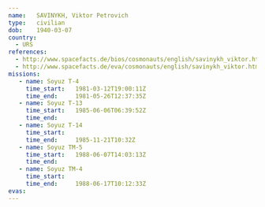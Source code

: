 ```yaml
---
name:	SAVINYKH, Viktor Petrovich
type:	civilian
dob:	1940-03-07
country:
  - URS
references:
  - http://www.spacefacts.de/bios/cosmonauts/english/savinykh_viktor.htm
  - http://www.spacefacts.de/eva/cosmonauts/english/savinykh_viktor.htm
missions:
   - name: Soyuz T-4
     time_start:   1981-03-12T19:00:11Z
     time_end:     1981-05-26T12:37:35Z
   - name: Soyuz T-13
     time_start:   1985-06-06T06:39:52Z
     time_end:     
   - name: Soyuz T-14
     time_start:   
     time_end:     1985-11-21T10:32Z
   - name: Soyuz TM-5
     time_start:   1988-06-07T14:03:13Z
     time_end:     
   - name: Soyuz TM-4
     time_start:   
     time_end:     1988-06-17T10:12:33Z
evas:
---
```

